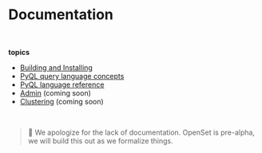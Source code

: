 # Documentation

&nbsp;

**topics**

* [Building and Installing](https://github.com/perple-io/openset/tree/master/docs/build_install)  
* [PyQL query language concepts](https://github.com/perple-io/openset/tree/master/docs/pyql/README.md)
* [PyQL language reference](https://github.com/perple-io/openset/blob/master/docs/pyql/language_reference.md)
* [Admin](#)  (coming soon)
* [Clustering](#) (coming soon)

&nbsp;
&nbsp;
>:pushpin: We apologize for the lack of documentation. OpenSet is pre-alpha, we will build this out as we formalize things.
